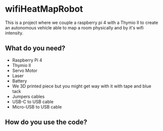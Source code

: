 # wifiHeatMapRobot

This is a project where we couple a raspberry pi 4 with a Thymio II to create an autonomous vehicle able to map a room physically and by it's wifi intensity.

## What do you need?

* Raspberry Pi 4
* Thymio II
* Servo Motor
* Laser
* Battery
* We 3D printed piece but you might get way with it with tape and blue tack
* Jumpers cables
* USB-C to USB cable
* Micro-USB to USB cable

## How do you use the code?
